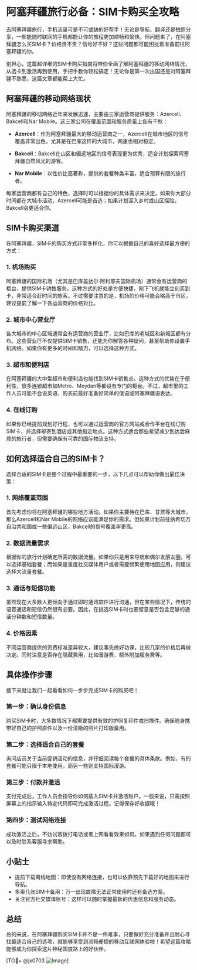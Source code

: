 # 阿塞拜疆旅行必备：SIM卡购买全攻略

去阿塞拜疆旅行，手机流量可是不可或缺的好帮手！无论是导航、翻译还是拍照分享，一部能随时联网的手机都能让你的旅程更加顺畅和愉快。但问题来了，在阿塞拜疆怎么买SIM卡？价格贵不贵？信号好不好？这些问题都可能困扰着准备前往阿塞拜疆的你。

别担心，这篇超详细的SIM卡购买指南将带你全面了解阿塞拜疆的移动网络情况，从选卡到激活再到使用，手把手教你轻松搞定！无论你是第一次出国还是对阿塞拜疆不熟悉，这篇文章都能帮上大忙。

## 阿塞拜疆的移动网络现状

阿塞拜疆的移动网络近年来发展迅速，主要由三家运营商提供服务：Azercell、Bakcell和Nar Mobile。这三家公司在覆盖范围和服务质量上各有千秋：

- **Azercell**：作为阿塞拜疆最大的移动运营商之一，Azercell在城市地区的信号覆盖非常出色，尤其是在巴库这样的大城市，网速也相对稳定。
  
- **Bakcell**：Bakcell在山区和偏远地区的信号表现更为优秀，适合计划探索阿塞拜疆自然风光的游客。

- **Nar Mobile**：以性价比高著称，提供的套餐种类丰富，适合预算有限的旅行者。

每家运营商都有自己的特色，选择时可以根据你的具体需求来决定。如果你大部分时间都在大城市活动，Azercell可能是首选；如果计划深入乡村或山区探险，Bakcell会更适合你。

## SIM卡购买渠道

在阿塞拜疆，SIM卡的购买方式非常多样化，你可以根据自己的喜好选择最方便的方式：

### 1. 机场购买
阿塞拜疆的国际机场（尤其是巴库盖达尔·阿利耶夫国际机场）通常会有运营商的柜台，提供SIM卡销售服务。这种方式的好处是方便快捷，刚下飞机就能立刻买到卡，非常适合赶时间的旅客。不过需要注意的是，机场的价格可能会略高于市区，建议提前了解一下各运营商的价格对比。

### 2. 城市中心营业厅
各大城市的中心区域通常会有运营商的营业厅，比如巴库的老城区和新城区都有分布。这些营业厅不仅提供SIM卡销售，还能为你解答各种疑问，甚至帮助你设置手机网络。如果你有更多的时间和精力，可以选择这种方式。

### 3. 超市和便利店
在阿塞拜疆的大中型超市和便利店也能找到SIM卡销售点。这种方式的优势在于便利性，很多连锁超市如Metro、Meydan等都设有专门的柜台。不过，超市里的工作人员可能不会说英语，购买前最好准备好简单的俄语或阿塞拜疆语表达。

### 4. 在线订购
如果你已经提前规划好行程，也可以通过运营商的官方网站或合作平台在线订购SIM卡，并选择邮寄到酒店或其他指定地点。这种方式适合那些希望减少到达后麻烦的旅行者，但需要确保有可靠的国际物流支持。

## 如何选择适合自己的SIM卡？

选择合适的SIM卡是整个过程中最重要的一步，以下几点可以帮助你做出最佳决策：

### 1. 网络覆盖范围
首先考虑你将在阿塞拜疆的哪些地方活动。如果你主要待在巴库、甘贾等大城市，那么Azercell和Nar Mobile的网络应该能满足你的需求。但如果计划前往纳希切万自治共和国或一些偏远山区，Bakcell的信号覆盖率更高。

### 2. 数据流量需求
根据你的旅行计划确定所需的数据流量。如果你只是用来导航和偶尔发朋友圈，可以选择基础套餐；而如果是重度社交媒体用户或者需要频繁使用地图应用，则建议选择大流量套餐。

### 3. 通话与短信功能
虽然现在大多数人更倾向于通过即时通讯软件进行沟通，但在某些情况下，传统的语音通话和短信仍然很有必要。因此，在挑选SIM卡时也要留意是否包含足够的通话分钟数和短信数量。

### 4. 价格因素
不同运营商提供的资费标准差异较大，建议事先做好功课，比较几家的价格后再做决定。同时注意是否存在隐藏费用，比如漫游费、额外附加服务费等。

## 具体操作步骤

接下来就让我们一起看看如何一步步完成SIM卡的购买吧！

### 第一步：确认身份信息
购买SIM卡时，大多数情况下都需要提供有效的护照复印件或扫描件。确保随身携带好自己的护照原件以及一份清晰的照片打印版备用。

### 第二步：选择适合自己的套餐
询问店员关于当前促销活动的信息，并仔细阅读每个套餐的具体条款。例如，有的套餐可能只限于本地使用，而另一些则支持国际漫游。

### 第三步：付款并激活
支付完成后，工作人员会指导你如何插入SIM卡并激活账户。一般来说，只需按照屏幕上的指示输入特定代码即可完成激活过程。记得保存好收据哦！

### 第四步：测试网络连接
成功激活之后，不妨试着拨打电话或者上网看看效果如何。如果遇到任何问题都可以及时联系客服寻求帮助。

## 小贴士

- 提前下载离线地图：即使没有网络连接，也可以依靠预先下载好的地图来进行导航。
- 多带几张SIM卡备用：万一出现故障无法正常使用时还有备选方案。
- 关注官方社交媒体账号：这样可以随时掌握最新的优惠信息和服务动态。

## 总结

总的来说，在阿塞拜疆购买SIM卡并不是一件难事，只要做好充分准备并且耐心寻找最适合自己的选项，就能够享受到流畅便捷的移动互联网体验啦！希望这篇攻略能够成为你探索这片神秘国度路上的好伙伴。

[TG💪+ @jx0703 ![Image](https://github.com/user-attachments/assets/dbca1d08-cadb-493c-b0ec-ad6f7a83f270)]